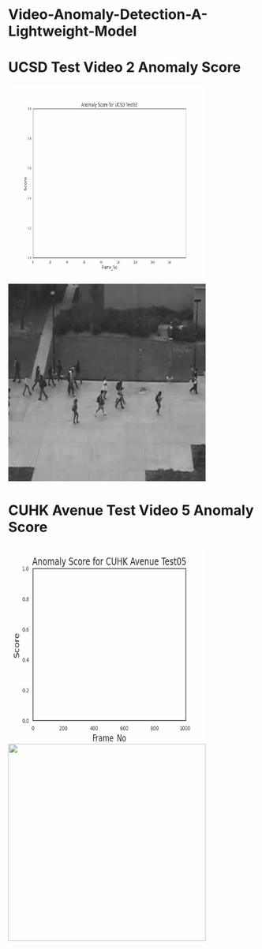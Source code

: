 # Video-Anomaly-Detection-A-Lightweight-Model

# UCSD Test Video 2 Anomaly Score
<p>
<img src="https://github.com/Mohamed-Habeb/Video-Anomaly-Detection-A-Lightweight-Model/blob/main/UCSD_Test02.gif" width="400" height="400" />

<img src="https://github.com/Mohamed-Habeb/Video-Anomaly-Detection-A-Lightweight-Model/blob/main/UCSD_test_video02.gif" width="400" height="400" />
</p>


# CUHK Avenue Test Video 5 Anomaly Score

<p>
<img src="https://github.com/Mohamed-Habeb/Video-Anomaly-Detection-A-Lightweight-Model/blob/main/CUHK_Test05.gif" width="400" height="400" />

<img src="https://github.com/Mohamed-Habeb/Video-Anomaly-Detection-A-Lightweight-Model/blob/main/CUHK_Test_Video05.gif" width="400" height="400" />
</p>
